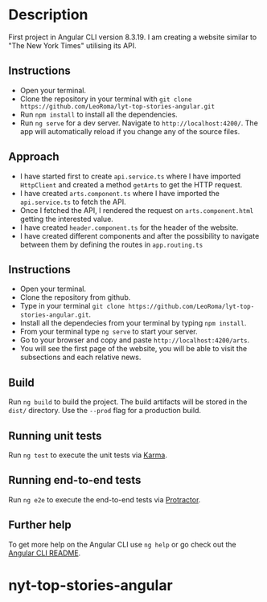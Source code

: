 # Description

First project in Angular CLI version 8.3.19. I am creating a website similar to "The New York Times" utilising its API.

## Instructions

- Open your terminal.
- Clone the repository in your terminal with `git clone https://github.com/LeoRoma/lyt-top-stories-angular.git`
- Run `npm install` to install all the dependencies.
- Run `ng serve` for a dev server. Navigate to `http://localhost:4200/`. The app will automatically reload if you change any of the source files.

## Approach

- I have started first to create `api.service.ts` where I have imported `HttpClient` and created a method `getArts` to get the HTTP request.
- I have created `arts.component.ts` where I have imported the `api.service.ts` to fetch the API.
- Once I fetched the API, I rendered the request on `arts.component.html` getting the interested value.
- I have created `header.component.ts` for the header of the website.
- I have created different components and after the possibility to navigate between them by defining the routes in `app.routing.ts`

## Instructions

- Open your terminal.
- Clone the repository from github.
- Type in your terminal `git clone https://github.com/LeoRoma/lyt-top-stories-angular.git`.
- Install all the dependecies from your terminal by typing `npm install`.
- From your terminal type `ng serve` to start your server.
- Go to your browser and copy and paste `http://localhost:4200/arts`.
- You will see the first page of the website, you will be able to visit the subsections and each relative news.

## Build

Run `ng build` to build the project. The build artifacts will be stored in the `dist/` directory. Use the `--prod` flag for a production build.

## Running unit tests

Run `ng test` to execute the unit tests via [Karma](https://karma-runner.github.io).

## Running end-to-end tests

Run `ng e2e` to execute the end-to-end tests via [Protractor](http://www.protractortest.org/).

## Further help

To get more help on the Angular CLI use `ng help` or go check out the [Angular CLI README](https://github.com/angular/angular-cli/blob/master/README.md).
# nyt-top-stories-angular
